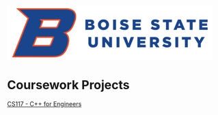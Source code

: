 ![Boise State University](bsu_logo.png?raw=true)

# Coursework Projects
[CS117 - C++ for Engineers](cs117/README.md)